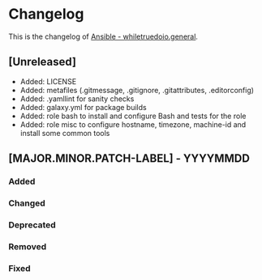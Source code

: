 <!--
reference: https://keepachangelog.com
-->

# Changelog

This is the changelog of
[Ansible - whiletruedoio.general](https://github.com/whiletruedoio/whiletruedoio.general).

## [Unreleased]

- Added: LICENSE
- Added: metafiles (.gitmessage, .gitignore, .gitattributes, .editorconfig)
- Added: .yamllint for sanity checks
- Added: galaxy.yml for package builds
- Added: role bash to install and configure Bash and tests for the role
- Added: role misc to configure hostname, timezone, machine-id and install some
  common tools

<!--
Examples:

- Added: Cool new thing that will help ...
- Fixed: That something is no longer broken...
- Changed: This feature, so one can use...
- Deprecated: This feature, since we will remove it...
- Removed: This documentation, since it is no longer needed...
-->

## [MAJOR.MINOR.PATCH-LABEL] - YYYYMMDD

<!--
Describe the purpose of this release.
Each of the below sections should contain the links to the fixed issues.
-->

### Added

<!--
Section for new Features and Additions.
Most likely a MINOR or MAJOR update.
-->

### Changed

<!--
Changed Behavior in API or Application.
Most likely a MAJOR update.
-->

### Deprecated

<!--
Deprecation, which will be removed in a future release.
The future release must be mentioned.
-->

### Removed

<!--
Removals or Deletions, which were deprecated beforehand.
Most likely a Minor or Major update.
-->

### Fixed

<!--
Bugfixes or other minor fixes.
Most likely a patch.
-->

